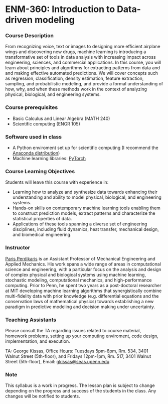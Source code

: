 # ENM-360: Introduction to Data-driven modeling

### Course Description

From recognizing voice, text or images to designing more efficient airplane wings and discovering new drugs, machine learning is introducing a transformative set of tools in data analysis with increasing impact across engineering, sciences, and commercial applications. In this course, you will learn about principles and algorithms for extracting patterns from data and and making effective automated predictions. We will cover concepts such as regression, classification, density estimation, feature extraction, sampling, and probabilistic modeling, and provide a formal understanding of how, why, and when these methods work in the context of analyzing physical, biological, and engineering systems. 


### Course prerequisites

- Basic Calculus and Linear Algebra (MATH 240)
- Scientific computing (ENGR 105)

### Software used in class

- A Python enviroment set up for scientific computing (I recommend the [Anaconda distribution](https://anaconda.org/anaconda/python))
- Machine learning libraries: [PyTorch](http://pytorch.org/)

### Course Learning Objectives

Students will leave this course with experience in:

- Learning how to analyze and synthesize data towards enhancing their understanding and ability to model physical, biological, and engineering systems. 
- Hands-on skills on contemporary machine learning tools enabling them to construct prediction models, extract patterns and characterize the statistical properties of data.
- Applications of these tools spanning a diverse set of engineering disciplines, including fluid dynamics, heat transfer, mechanical design, and biomedical engineering.


### Instructor

[Paris Perdikaris](https://www.seas.upenn.edu/directory/profile.php?ID=237) is an Assistant Professor of Mechanical Engineering and Applied Mechanics. His work spans a wide range of areas in computational science and engineering, with a particular focus on the analysis and design of complex physical and biological systems using machine learning, stochastic modeling, computational mechanics, and high-performance computing. Prior to Penn, he spent two years as a post-doctoral researcher at MIT developing machine learning algorithms that synergistically combine multi-fidelity data with prior knowledge (e.g. differential equations and the conservation laws of mathematical physics) towards establishing a new paradigm in predictive modeling and decision making under uncertainty.


### Teaching Assistants

Please consult the TA regarding issues related to course material, homework problems, setting up your computing enviroment, code design, implementation, and execution.

TA: George Kissas,  Office Hours: Tuesdays 5pm-6pm, Rm. 534, 3401 Walnut Street (5th-floor), and Fridays 12pm-1pm,  Rm. 517, 3401 Walnut Street (5th-floor), Email: <gkissas@seas.upenn.edu>

### Note

This syllabus is a work in progress. The lesson plan is subject to change depending on the progress and success of the students in the class. Any changes will be notified to students.

